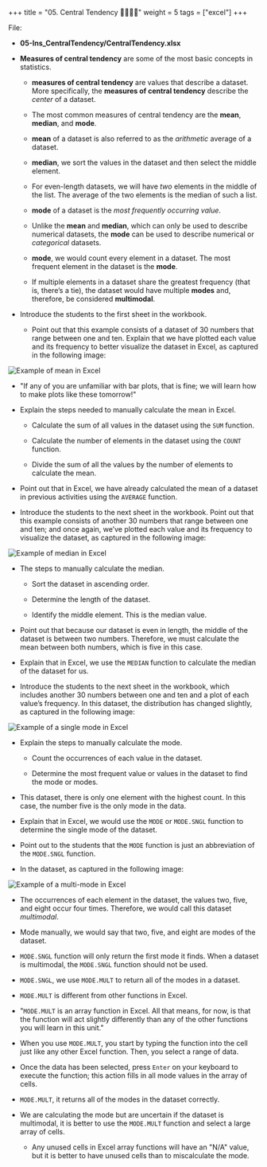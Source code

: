 +++
title = "05. Central Tendency 👩‍🏫🧑‍🏫"
weight = 5
tags = ["excel"] 
+++

File: 
* **05-Ins_CentralTendency/CentralTendency.xlsx**

* **Measures of central tendency** are some of the most basic concepts in statistics.

  *  **measures of central tendency** are values that describe a dataset. More specifically, the **measures of central tendency** describe the _center_ of a dataset.

  * The most common measures of central tendency are the **mean**, **median**, and **mode**.

  *  **mean** of a dataset is also referred to as the _arithmetic_ average of a dataset.


  *  **median**, we sort the values in the dataset and then select the middle element.

    * For even-length datasets, we will have _two_ elements in the middle of the list. The average of the two elements is the median of such a list.

  *  **mode** of a dataset is the _most frequently occurring value_.

    * Unlike the **mean** and **median**, which can only be used to describe numerical datasets, the **mode** can be used to describe numerical or _categorical_ datasets.

  *  **mode**, we would count every element in a dataset. The most frequent element in the dataset is the **mode**.

    * If multiple elements in a dataset share the greatest frequency (that is, there’s a tie), the dataset would have multiple **modes** and, therefore, be considered **multimodal**.

* Introduce the students to the first sheet in the workbook.

  * Point out that this example consists of a dataset of 30 numbers that range between one and ten. Explain that we have plotted each value and its frequency to better visualize the dataset in Excel, as captured in the following image:

![Example of mean in Excel](../images/05-MeanExample.png)

  * "If any of you are unfamiliar with bar plots, that is fine; we will learn how to make plots like these tomorrow!"

* Explain the steps needed to manually calculate the mean in Excel.

  * Calculate the sum of all values in the dataset using the `SUM` function.

  * Calculate the number of elements in the dataset using the `COUNT` function.

  * Divide the sum of all the values by the number of elements to calculate the mean.

* Point out that in Excel, we have already calculated the mean of a dataset in previous activities using the `AVERAGE` function.

* Introduce the students to the next sheet in the workbook. Point out that this example consists of another 30 numbers that range between one and ten; and once again, we’ve plotted each value and its frequency to visualize the dataset, as captured in the following image:

![Example of median in Excel](../images/05-MedianExample.png)

* The steps to manually calculate the median.

  * Sort the dataset in ascending order.

  * Determine the length of the dataset.

  * Identify the middle element. This is the median value.

* Point out that because our dataset is even in length, the middle of the dataset is between two numbers. Therefore, we must calculate the mean between both numbers, which is five in this case.

* Explain that in Excel, we use the `MEDIAN` function to calculate the median of the dataset for us.

* Introduce the students to the next sheet in the workbook, which includes another 30 numbers between one and ten and a plot of each value’s frequency. In this dataset, the distribution has changed slightly, as captured in the following image:

![Example of a single mode in Excel](../images/05-SingeModeExample.png)

* Explain the steps to manually calculate the mode.

  * Count the occurrences of each value in the dataset.

  * Determine the most frequent value or values in the dataset to find the mode or modes.

* This dataset, there is only one element with the highest count. In this case, the number five is the only mode in the data.

* Explain that in Excel, we would use the `MODE` or `MODE.SNGL` function to determine the single mode of the dataset.

* Point out to the students that the `MODE` function is just an abbreviation of the `MODE.SNGL` function.

* In the dataset, as captured in the following image:

![Example of a multi-mode in Excel](../images/05-MultiModeExample.png)

* The occurrences of each element in the dataset, the values two, five, and eight occur four times. Therefore, we would call this dataset _multimodal_.

* Mode manually, we would say that two, five, and eight are modes of the dataset.

*  `MODE.SNGL` function will only return the first mode it finds. When a dataset is multimodal, the `MODE.SNGL` function should not be used.

*  `MODE.SNGL`, we use `MODE.MULT` to return all of the modes in a dataset.

*  `MODE.MULT` is different from other functions in Excel.

  * "`MODE.MULT` is an array function in Excel. All that means, for now, is that the function will act slightly differently than any of the other functions you will learn in this unit."

  * When you use `MODE.MULT`, you start by typing the function into the cell just like any other Excel function. Then, you select a range of data.

  * Once the data has been selected, press `Enter` on your keyboard to execute the function; this action fills in all mode values in the array of cells.

*  `MODE.MULT`, it returns all of the modes in the dataset correctly.

* We are calculating the mode but are uncertain if the dataset is multimodal, it is better to use the `MODE.MULT` function and select a large array of cells.

  * Any unused cells in Excel array functions will have an "N/A" value, but it is better to have unused cells than to miscalculate the mode.

